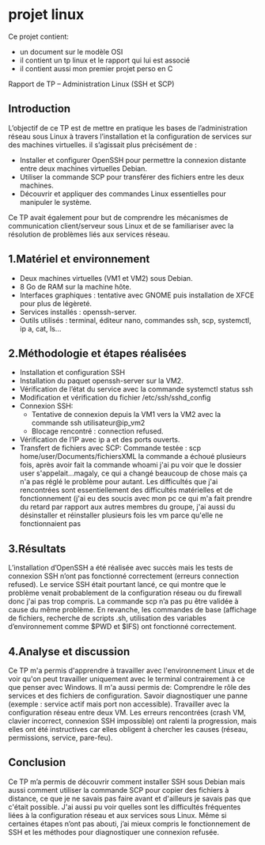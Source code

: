 # projet linux

Ce projet contient:
- un document sur le modèle OSI
- il contient un tp linux et le rapport qui lui est associé
- il contient aussi mon premier projet perso en C 

Rapport de TP – Administration Linux (SSH et SCP)

## Introduction

L’objectif de ce TP est  de mettre en pratique les bases de l’administration réseau sous Linux à travers l’installation et la configuration de services sur des machines virtuelles. 
il s’agissait plus précisément de :

- Installer et configurer OpenSSH pour permettre la connexion distante entre deux machines virtuelles Debian.
- Utiliser la commande SCP pour transférer des fichiers entre les deux machines.
- Découvrir et appliquer des commandes Linux essentielles pour manipuler le système.

Ce TP avait également pour but de comprendre les mécanismes de communication client/serveur sous Linux et de se familiariser avec la résolution de problèmes liés aux services réseau.

 ## 1.Matériel et environnement

- Deux machines virtuelles (VM1 et VM2) sous Debian.
- 8 Go de RAM sur la machine hôte.
- Interfaces graphiques : tentative avec GNOME puis installation de XFCE pour plus de légèreté.
- Services installés : openssh-server.
- Outils utilisés : terminal, éditeur nano, commandes ssh, scp, systemctl, ip a, cat, ls...

## 2.Méthodologie et étapes réalisées

- Installation et configuration SSH
- Installation du paquet openssh-server sur la VM2.
- Vérification de l’état du service avec la commande systemctl status ssh
- Modification et vérification du fichier /etc/ssh/sshd_config
- Connexion SSH:
  - Tentative de connexion depuis la VM1 vers la VM2 avec la commande ssh utilisateur@ip_vm2
  - Blocage rencontré : connection refused.
- Vérification de l’IP avec ip a et des ports ouverts.
- Transfert de fichiers avec SCP: 
Commande testée : scp home/user/Documents/fichiersXML la commande a échoué plusieurs fois, après avoir fait la commande whoami j'ai pu voir que le dossier user s'appelait...magaly, ce qui a changé beaucoup de chose mais ça n'a pas réglé le problème pour autant.
Les difficultés que j'ai rencontrées sont essentiellement des difficultés matérielles et de fonctionnement (j'ai eu des soucis avec mon pc ce qui m'a fait prendre du retard par rapport aux autres membres du groupe, j'ai aussi du désinstaller et réinstaller plusieurs fois les vm parce qu'elle ne fonctionnaient pas 

## 3.Résultats
L’installation d’OpenSSH a été réalisée avec succès mais les tests de connexion SSH n’ont pas fonctionné correctement (erreurs connection refused).
Le service SSH était pourtant lancé, ce qui montre que le problème venait probablement de la configuration réseau ou du firewall donc j'ai pas trop compris. La commande scp n’a pas pu être validée à cause du même problème.
En revanche, les commandes de base (affichage de fichiers, recherche de scripts .sh, utilisation des variables d’environnement comme $PWD et $IFS) ont fonctionné correctement.

## 4.Analyse et discussion

Ce TP m'a permis d'apprendre à travailler avec l'environnement Linux et de voir qu'on peut travailler uniquement avec le terminal contrairement à ce que penser avec Windows. 
Il m'a aussi permis de:
Comprendre le rôle des services et des fichiers de configuration.
Savoir diagnostiquer une panne (exemple : service actif mais port non accessible).
Travailler avec la configuration réseau entre deux VM.
Les erreurs rencontrées (crash VM, clavier incorrect, connexion SSH impossible) ont ralenti la progression, mais elles ont été instructives car elles obligent à chercher les causes (réseau, permissions, service, pare-feu).

## Conclusion

Ce TP m’a permis de découvrir comment installer SSH sous Debian mais aussi comment utiliser la commande SCP pour copier des fichiers à distance, ce que je ne savais pas faire avant et d'ailleurs je savais pas que c'était possible.
J'ai aussi pu voir quelles sont les difficultés fréquentes liées à la configuration réseau et aux services sous Linux.
Même si certaines étapes n’ont pas abouti, j’ai mieux compris le fonctionnement de SSH et les méthodes pour diagnostiquer une connexion refusée.





